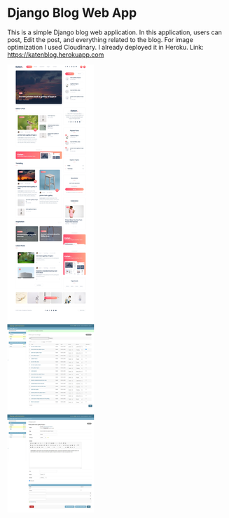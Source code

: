 # Django Blog Web App
This is a simple Django blog web application. In this application, users can post, Edit the post, and everything related to the blog. For image optimization I used Cloudinary.   I already deployed it in Heroku.  Link: https://katenblog.herokuapp.com

<img src="https://github.com/hamidpy/Django_Blog_Web_App/blob/master/static/katenBlog.webp" >
